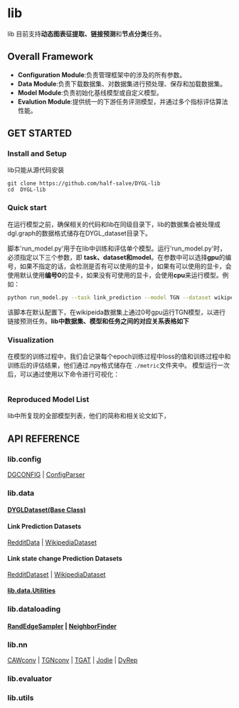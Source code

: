 # lib

lib 目前支持**动态图表征提取、链接预测**和**节点分类**任务。

## Overall Framework

* **Configuration Module**:负责管理框架中的涉及的所有参数。
* **Data Module**:负责下载数据集、对数据集进行预处理、保存和加载数据集。
* **Model Module**:负责初始化基线模型或自定义模型。
* **Evalution Module**:提供统一的下游任务评测模型，并通过多个指标评估算法性能。

## GET STARTED

### Install and Setup

lib只能从源代码安装

```shell
git clone https://github.com/half-salve/DYGL-lib
cd  DYGL-lib
```

### Quick start

在运行模型之前，确保相关的代码和lib在同级目录下，lib的数据集会被处理成dgl.graph的数据格式储存在DYGL_dataset目录下。

脚本'run_model.py'用于在lib中训练和评估单个模型。运行'run_model.py'时，必须指定以下三个参数，即
**task、dataset和model**。在参数中可以选择**gpu**的编号，如果不指定的话，会检测是否有可以使用的显卡，如果有可以使用的显卡，会使用默认使用**编号0**的显卡，如果没有可使用的显卡，会使用**cpu**来运行模型。例如：

```sh
python run_model.py --task link_prediction --model TGN --dataset wikipedia --gpu 0
```

该脚本在默认配置下，在wikipeida数据集上通过0号gpu运行TGN模型，以进行链接预测任务。**lib中数据集、模型和任务之间的对应关系表格如下**

### Visualization

在模型的训练过程中，我们会记录每个epoch训练过程中loss的值和训练过程中和训练后的评估结果，他们通过.npy格式储存在 `./metric`文件夹中。
模型运行一次后，可以通过使用以下命令进行可视化：

```sh

```

### Reproduced Model List

lib中所复现的全部模型列表，他们的简称和相关论文如下，

## API REFERENCE

### lib.config

[DGCONFIG](./doc/config/ConfigParser.md) | [ConfigParser](./doc/config/ConfigParser.md)

### lib.data

#### [DYGLDataset(Base Class)](./doc/data/Base_class.md)

#### Link Prediction Datasets

[RedditData](./doc/data/Reddit.md) | [WikipediaDataset](./doc/data/wikipedia.md)

#### Link state change Prediction Datasets

[RedditDataset](./doc/data/Reddit.md) | [WikipediaDataset](./doc/data/wikipedia.md)

#### [lib.data.Utilities](./doc/data/data.utils.md)

### lib.dataloading

#### [RandEdgeSampler](./doc/dataloading/RandEdgeSampler.md) | [NeighborFinder](./doc/dataloading/NeighborFinder.md)

### lib.nn

[CAWconv](./doc/nn/CAWConv.md) | [TGNconv](./doc/nn/TGNConv.md) | [TGAT](./doc/nn/TGATConv.md) | [Jodie](./doc/nn/JodieConv.md) | [DyRep](./doc/nn/derep.md)

### lib.evaluator

### lib.utils
